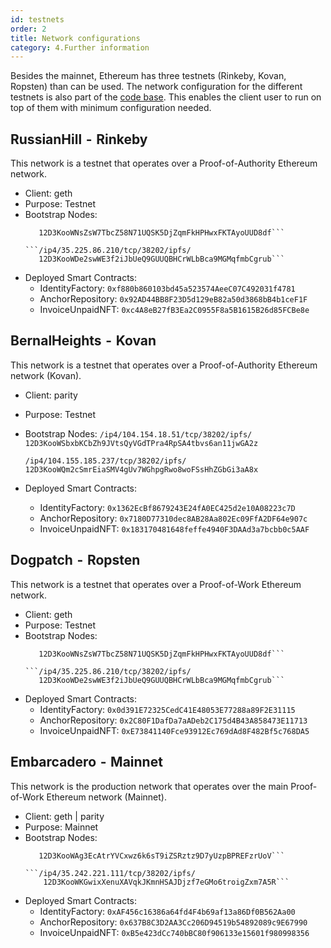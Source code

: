 ```yaml
---
id: testnets
order: 2
title: Network configurations
category: 4.Further information
---
```


Besides the mainnet, Ethereum has three testnets (Rinkeby, Kovan, Ropsten) than can be used. The network configuration for the different testnets is also part of the [code base](https://github.com/centrifuge/go-centrifuge/blob/master/build/configs/default_config.yaml). This enables the client user to run on top of them with minimum configuration needed.

## RussianHill  -  Rinkeby

This network is a testnet that operates over a Proof-of-Authority Ethereum network.

- Client: geth
- Purpose: Testnet
- Bootstrap Nodes: 
  ```/ip4/35.225.200.42/tcp/38202/ipfs/
     12D3KooWNsZsW7TbcZ58N71UQSK5DjZqmFkHPHwxFKTAyoUUD8df```
  
  ```/ip4/35.225.86.210/tcp/38202/ipfs/
     12D3KooWDe2swWE3f2iJbUeQ9GUUQBHCrWLbBca9MGMqfmbCgrub```

- Deployed Smart Contracts:
    - IdentityFactory: ``0xf880b860103bd45a523574AeeC07C492031f4781``
    - AnchorRepository:     ``0x92AD44BB8F23D5d129eB82a50d3868bB4b1ceF1F``
    - InvoiceUnpaidNFT: ``0xc4A8eB27fB3Ea2C0955F8a5B1615B26d85FCBe8e``

## BernalHeights  -  Kovan

This network is a testnet that operates over a Proof-of-Authority Ethereum network (Kovan).

- Client: parity
- Purpose: Testnet
- Bootstrap Nodes:
    ```/ip4/104.154.18.51/tcp/38202/ipfs/```
    ```12D3KooWSbxbKCbZh9JVtsQyVGdTPra4RpSA4tbvs6an11jwGA2z```
    
    ```/ip4/104.155.185.237/tcp/38202/ipfs/```
    ```12D3KooWQm2cSmrEiaSMV4gUv7WGhpgRwo8woFSsHhZGbGi3aA8x```

- Deployed Smart Contracts:
    - IdentityFactory: ``0x1362EcBf8679243E24fA0EC425d2e10A08223c7D``
    - AnchorRepository: ``0x7180D77310dec8AB28Aa802Ec09FfA2DF64e907c``
    - InvoiceUnpaidNFT: ``0x183170481648feffe4940F3DAAd3a7bcbb0c5AAF``

## Dogpatch  -  Ropsten
This network is a testnet that operates over a Proof-of-Work Ethereum network.

- Client: geth
- Purpose: Testnet
- Bootstrap Nodes:
    ```/ip4/35.225.200.42/tcp/38202/ipfs/
       12D3KooWNsZsW7TbcZ58N71UQSK5DjZqmFkHPHwxFKTAyoUUD8df```
    
    ```/ip4/35.225.86.210/tcp/38202/ipfs/
       12D3KooWDe2swWE3f2iJbUeQ9GUUQBHCrWLbBca9MGMqfmbCgrub```

- Deployed Smart Contracts:
    - IdentityFactory: ``0x0d391E72325CedC41E48053E77288a89F2E31115``
    - AnchorRepository: ``0x2C80F1DafDa7aADeb2C175d4B43A858473E11713``
    - InvoiceUnpaidNFT: ``0xE73841140Fce93912Ec769dAd8F482Bf5c768DA5``


## Embarcadero  -  Mainnet

This network is the production network that operates over the main Proof-of-Work Ethereum network (Mainnet).

- Client: geth | parity
- Purpose: Mainnet
- Bootstrap Nodes:
    ```/ip4/35.198.122.117/tcp/38202/ipfs/
       12D3KooWAg3EcAtrYVCxwz6k6sT9iZSRztz9D7yUzpBPREFzrUoV```
    
    ```/ip4/35.242.221.111/tcp/38202/ipfs/
        12D3KooWKGwixXenuXAVqkJKmnHSAJDjzf7eGMo6troigZxm7A5R```

- Deployed Smart Contracts:
    - IdentityFactory: ``0xAF456c16386a64fd4F4b69af13a86Df0B562Aa00``
    - AnchorRepository: ``0x637B8C3D2AA3Cc206D94519b54892089c9E67990``
    - InvoiceUnpaidNFT: ``0xB5e423dCc740bBC80f906133e15601f980998356``
